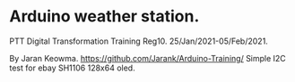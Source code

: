 # Arduino weather station.
PTT Digital Transformation Training Reg10. 
25/Jan/2021-05/Feb/2021.


By Jaran Keowma. 
https://github.com/Jarank/Arduino-Training/
Simple I2C test for ebay SH1106 128x64 oled.

